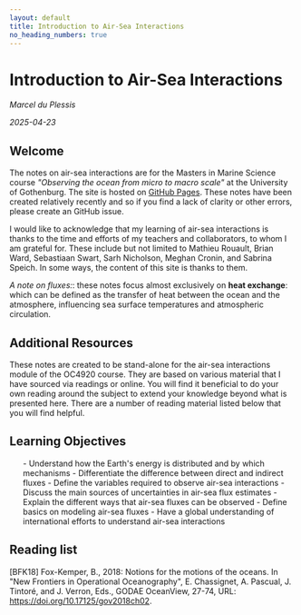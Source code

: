 ```yaml
---
layout: default
title: Introduction to Air-Sea Interactions
no_heading_numbers: true
---
```


<h1>Introduction to Air-Sea Interactions</h1>

*Marcel du Plessis*


*2025-04-23*


## Welcome


The notes on air-sea interactions are for the Masters in Marine Science course *"Observing the ocean from micro to macro scale"* at the University of Gothenburg. The site is hosted on [GitHub Pages](https://github.com/marcelduplessis/air-sea-interactions-notes). These notes have been created relatively recently and so if you find a lack of clarity or other errors, please create an GitHub issue. 

I would like to acknowledge that my learning of air-sea interactions is thanks to the time and efforts of my teachers and collaborators, to whom I am grateful for. These include but not limited to Mathieu Rouault, Brian Ward, Sebastiaan Swart, Sarh Nicholson, Meghan Cronin, and Sabrina Speich. In some ways, the content of this site is thanks to them.

*A note on fluxes:*: these notes focus almost exclusively on **heat exchange**: which can be defined as the transfer of heat between the ocean and the atmosphere, influencing sea surface temperatures and atmospheric circulation. 


## Additional Resources


These notes are created to be stand-alone for the air-sea interactions module of the OC4920 course. They are based on various material that I have sourced via readings or online. You will find it beneficial to do your own reading around the subject to extend your knowledge beyond what is presented here. There are a number of reading material listed below that you will find helpful.

## Learning Objectives

<ul>
- Understand how the Earth's energy is distributed and by which mechanisms
- Differentiate the difference between direct and indirect fluxes
- Define the variables required to observe air-sea interactions
- Discuss the main sources of uncertainties in air-sea flux estimates
- Explain the different ways that air-sea fluxes can be observed
- Define basics on modeling air-sea fluxes
- Have a global understanding of international efforts to understand air-sea interactions
</ul>


## Reading list


<div id="BFK18" class="reference">
[BFK18] Fox-Kemper, B., 2018: Notions for the motions of the oceans. In "New Frontiers in Operational Oceanography", E. Chassignet, A. Pascual, J. Tintoré, and J. Verron, Eds., GODAE OceanView, 27-74, URL: <a href="https://doi.org/10.17125/gov2018ch02">https://doi.org/10.17125/gov2018ch02</a>.
</div>

